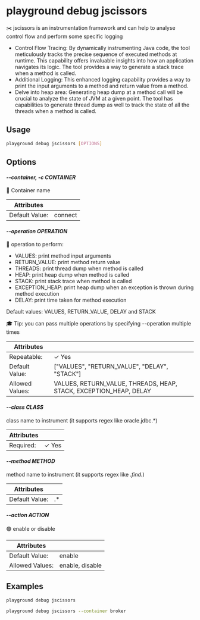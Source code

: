 # playground debug jscissors

✂️ jscissors is an instrumentation framework and can help to analyse control flow and perform some specific logging  
  
* Control Flow Tracing: By dynamically instrumenting Java code, the tool meticulously tracks the precise sequence of executed methods at runtime. This capability offers invaluable insights into how an application navigates its logic. The tool provides a way to generate a stack trace when a method is called.   
* Additional Logging: This enhanced logging capability provides a way to print the input arguments to a method and return value from a method.   
* Delve into heap area: Generating heap dump at a method call will be crucial to analyze the state of JVM at a given point. The tool has capabilities to generate thread dump as well to track the state of all the threads when a method is called. 

## Usage

```bash
playground debug jscissors [OPTIONS]
```

## Options

#### *--container, -c CONTAINER*

🐳 Container name

| Attributes      | &nbsp;
|-----------------|-------------
| Default Value:  | connect

#### *--operation OPERATION*

🥼 operation to perform:  
  
* VALUES: print method input arguments  
* RETURN_VALUE: print method return value  
* THREADS: print thread dump when method is called  
* HEAP: print heap dump when method is called  
* STACK: print stack trace when method is called  
* EXCEPTION_HEAP: print heap dump when an exception is thrown during method execution  
* DELAY: print time taken for method execution  
  
Default values: VALUES, RETURN_VALUE, DELAY and STACK  
  
🎓 Tip: you can pass multiple operations by specifying --operation multiple times

| Attributes      | &nbsp;
|-----------------|-------------
| Repeatable:     |  ✓ Yes
| Default Value:  | ["VALUES", "RETURN_VALUE", "DELAY", "STACK"]
| Allowed Values: | VALUES, RETURN_VALUE, THREADS, HEAP, STACK, EXCEPTION_HEAP, DELAY

#### *--class CLASS*

class name to instrument (it supports regex like oracle.jdbc.*)

| Attributes      | &nbsp;
|-----------------|-------------
| Required:       | ✓ Yes

#### *--method METHOD*

method name to instrument (it supports regex like .*find.*)

| Attributes      | &nbsp;
|-----------------|-------------
| Default Value:  | .*

#### *--action ACTION*

🟢 enable or disable

| Attributes      | &nbsp;
|-----------------|-------------
| Default Value:  | enable
| Allowed Values: | enable, disable

## Examples

```bash
playground debug jscissors
```

```bash
playground debug jscissors --container broker
```


